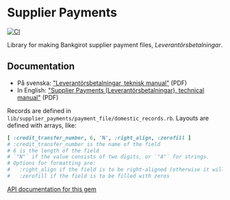 # Supplier Payments

[![CI](https://github.com/barsoom/supplier_payments/actions/workflows/ci.yml/badge.svg)](https://github.com/barsoom/supplier_payments/actions/workflows/ci.yml)

Library for making Bankgirot supplier payment files, _Leverantörsbetalningar_.

## Documentation

* På svenska: ["Leverantörsbetalningar, teknisk manual"](http://www.bgc.se/globalassets/dokument/tekniska-manualer/leverantorsbetalningar_tekniskmanual_sv.pdf) (PDF)
* In English: ["Supplier Payments (Leverantörsbetalningar), technical manual"](http://www.bgc.se/globalassets/dokument/tekniska-manualer/supplierpayments_leverantorsbetalningar_technicalmanual_en.pdf) (PDF)

Records are defined in `lib/supplier_payments/payment_file/domestic_records.rb`. Layouts are defined with arrays, like:

```ruby
[ :credit_transfer_number, 6, 'N', :right_align, :zerofill ]
# :credit_transfer_number is the name of the field
# 6 is the length of the field
# `"N"` if the value consists of two digits, or `"A"` for strings.
# Options for formatting are:
#   :right_align if the field is to be right-aligned (otherwise it will be left-aligned)
#   :zerofill if the field is to be filled with zeros
```

[API documentation for this gem](https://www.rubydoc.info/gems/supplier_payments/)

